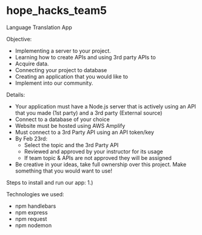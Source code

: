 # hope_hacks_team5
Language Translation App

Objective: 
- Implementing a server to your project.
- Learning how to create APIs and using 3rd party APIs to 
- Acquire data.
- Connecting your project to database
- Creating an application that you would like to
- Implement into our community.

Details:
- Your application must have a Node.js server that is actively using an API that you made (1st party) and a 3rd party (External source)
- Connect to a database of your choice
- Website must be hosted using AWS Amplify
- Must connect to a 3rd Party API using an API token/key
- By Feb 23rd:  
    - Select the topic and the 3rd Party API 
    - Reviewed and approved by your instructor for its usage
    - If team topic & APIs are not approved they will be assigned 
- Be creative in your ideas, take full ownership over this project. Make something that you would want to use!

Steps to install and run our app:
1.) 


Technologies we used:
- npm handlebars
- npm express
- npm request
- npm nodemon